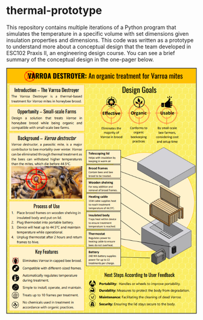 # thermal-prototype
This repository contains multiple iterations of a Python program that simulates the temperature in a specific volume with set dimensions given insulation properties and dimensions. This code was written as a prototype to understand more about a conceptual design that the team developed in ESC102 Praxis II, an engineering design course. You can see a brief summary of the conceptual design in the one-pager below.

![Alt text](Screenshot%202023-05-15%20164622.png)